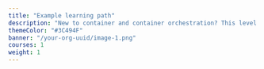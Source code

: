 ```yaml
---
title: "Example learning path"
description: "New to container and container orchestration? This level 100 INTRO Kubernetes - Course covers the foundational topics for a non-technical audience and conveys the benefits of containers and container orchestration for modern IT scenarios. It will help you learn the basics of terminology associated, understand the essential components' functions, and understand why these new technologies are so important."
themeColor: "#3C494F"
banner: "/your-org-uuid/image-1.png"
courses: 1
weight: 1
---
```

